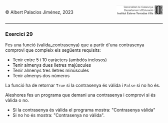 <div style="display: flex; width: 100%;">
    <div style="flex: 1; padding: 0px;">
        <p>© Albert Palacios Jiménez, 2023</p>
    </div>
    <div style="flex: 1; padding: 0px; text-align: right;">
        <img src="../../assets/ieti.png" height="32" alt="Logo de IETI" style="max-height: 32px;">
    </div>
</div>
<hr/>

### Exercici 29

Fes una funció (valida_contrasenya) que a partir d'una contrasenya comprovi que compleix els següents requisits:

* Tenir entre 5 i 10 caràcters (ambdós inclosos)
* Tenir almenys dues lletres majúscules
* Tenir almenys tres lletres minúscules
* Tenir almenys dos números

La funció ha de retornar `True` si la contrasenya és vàlida i `False` si no ho és.


Aleshores fes un programa que demani una contrasenya i comprovi si és vàlida o no.

* Si la contrasenya és vàlida el programa mostra: "Contrasenya vàlida"
* Si no ho és mostra: "Contrasenya no vàlida".

